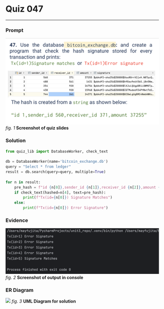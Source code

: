 # Quiz 047
<hr>

### Prompt
![](images/quiz_047_slide.png)
*fig. 1* **Screenshot of quiz slides**

### Solution
```.py
from quiz_lib import DatabaseWorker, check_text

db = DatabaseWorker(name='bitcoin_exchange.db')
query = "Select * from ledger"
result = db.search(query=query, multiple=True)

for n in result:
    pre_hash = f"id {n[0]},sender_id {n[1]},receiver_id {n[2]},amount {n[3]}"
    if check_text(hashed=n[4], text=pre_hash):
        print(f"Tx(id={n[0]}) Signature Matches")
    else:
        print(f"Tx(id={n[0]}) Error Signature")
```

### Evidence
![](images/quiz_047_evidence.png)
*fig. 2* **Screenshot of output in console**

### ER Diagram
![](images/quiz_047_er.jpeg)
*fig. 3* **UML Diagram for solution**